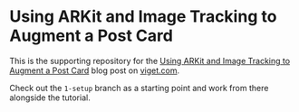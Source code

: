 # Using ARKit and Image Tracking to Augment a Post Card

This is the supporting repository for the [Using ARKit and Image Tracking to Augment a Post Card](https://www.viget.com/articles/using-arkit-and-image-tracking/) blog post on [viget.com](http://viget.com).

Check out the `1-setup` branch as a starting point and work from there alongside the tutorial.
